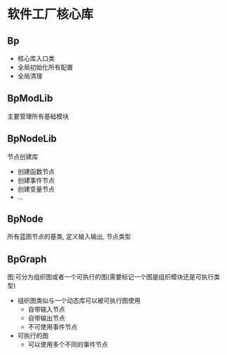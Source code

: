 # 软件工厂核心库

## Bp
* 核心库入口类
* 全局初始化所有配置
* 全局清理

## BpModLib
主要管理所有基础模块

## BpNodeLib
节点创建库
* 创建函数节点
* 创建事件节点
* 创建变量节点
* ...

## BpNode
所有蓝图节点的基类, 定义输入输出, 节点类型

## BpGraph
图:可分为组织图或者一个可执行的图(需要标记一个图是组织模块还是可执行类型)
* 组织图类似与一个动态库可以被可执行图使用
    * 自带输入节点
    * 自带输出节点
    * 不可使用事件节点
* 可执行的图
    * 可以使用多个不同的事件节点

